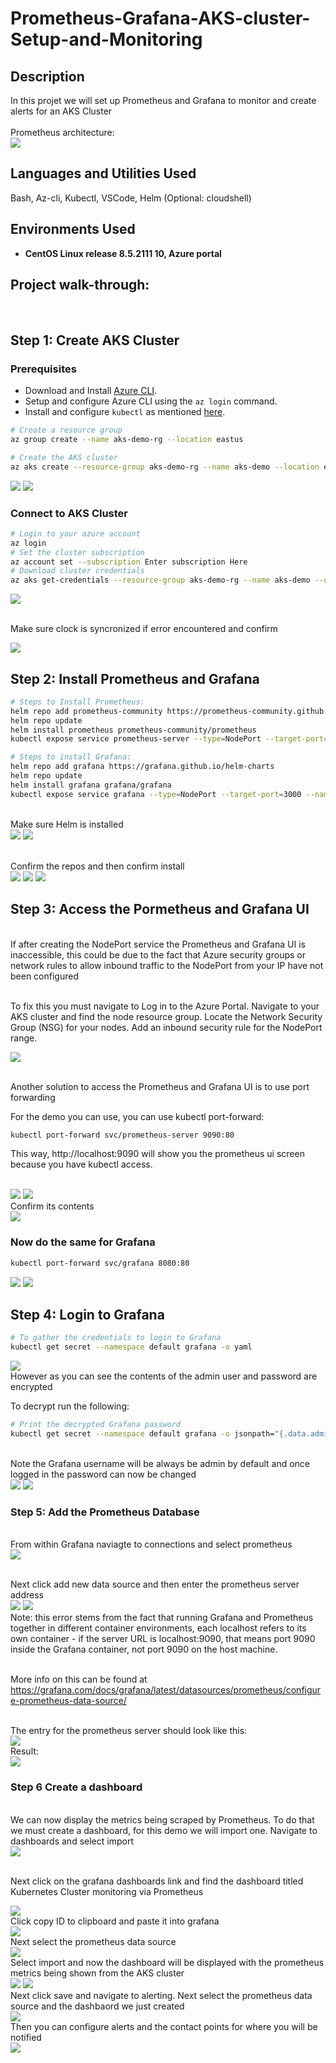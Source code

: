 # Prometheus-Grafana-AKS-cluster-Setup-and-Monitoring
<h2>Description</h2>
In this projet we will set up Prometheus and Grafana to monitor and create alerts for an AKS Cluster
<br />
<br/>  Prometheus architecture: <br/>
<img src="https://github.com/user-attachments/assets/4bf3b677-2866-4a42-ad94-8e7776117baa"/>


<h2>Languages and Utilities Used</h2>

Bash, Az-cli, Kubectl, VSCode, Helm (Optional: cloudshell)

<h2>Environments Used </h2>

- <b>CentOS Linux release 8.5.2111
 10, Azure portal </b>

<h2>Project walk-through:</h2>
<br/>
<p align="center">

 ##  Step 1: Create AKS Cluster

### **Prerequisites**  
- Download and Install [Azure CLI](https://docs.microsoft.com/en-us/cli/azure/install-azure-cli).  
- Setup and configure Azure CLI using the `az login` command.  
- Install and configure `kubectl` as mentioned [here](https://kubernetes.io/docs/tasks/tools/install-kubectl/).

```bash
# Create a resource group
az group create --name aks-demo-rg --location eastus

# Create the AKS cluster
az aks create --resource-group aks-demo-rg --name aks-demo --location eastus2 --node-count 2 --enable-managed-identity --generate-ssh-keys
```

<img src="https://github.com/user-attachments/assets/ac86358c-104c-48b6-a506-a0d3658833bf"/>
<img src="https://github.com/user-attachments/assets/2724b032-6e8a-45b1-ad2d-5554ba06f801"/>

### **Connect to AKS Cluster**  
```bash
# Login to your azure account
az login
# Set the cluster subscription
az account set --subscription Enter subscription Here
# Download cluster credentials
az aks get-credentials --resource-group aks-demo-rg --name aks-demo --overwrite-existing

```
<img src="https://github.com/user-attachments/assets/3c3af067-95d3-458f-a90e-e046da1dcdac"/>

<br/>  Make sure clock is syncronized if error encountered and confirm <br/>

<img src="https://github.com/user-attachments/assets/ec68a4be-19ad-4a44-8332-229853a4b662"/>

##  Step 2: Install Prometheus and Grafana

```bash
# Steps to Install Prometheus:
helm repo add prometheus-community https://prometheus-community.github.io/helm-charts
helm repo update
helm install prometheus prometheus-community/prometheus
kubectl expose service prometheus-server --type=NodePort --target-port=9090 --name=prometheus-server-ext

# Steps to install Grafana:
helm repo add grafana https://grafana.github.io/helm-charts
helm repo update
helm install grafana grafana/grafana
kubectl expose service grafana --type=NodePort --target-port=3000 --name=grafana-ext

```
<br/> Make sure Helm is installed <br/>
<img src="https://github.com/user-attachments/assets/885dd9ee-d29c-4a5b-b9cd-11eae0e521de"/>
<img src="https://github.com/user-attachments/assets/cd8b6112-3518-47a8-b3eb-a9b0a9ca0700"/>

<br/> Confirm the repos and then confirm install <br/>
<img src="https://github.com/user-attachments/assets/8fbea5a6-e59b-46ca-8ed1-3e4a6c93fbf1"/>
<img src="https://github.com/user-attachments/assets/bbeb6bbc-b1fa-4608-8191-bac10b07d2a9"/>
<img src="https://github.com/user-attachments/assets/be8e2f20-462e-4cb7-aec8-9deb7ab5a428"/>



##  Step 3: Access the Pormetheus and Grafana UI 

<br/> If after creating the NodePort service the Prometheus and Grafana UI is inaccessible, this could be due to the fact that Azure security groups or network rules to allow inbound traffic to the NodePort from your IP have not been configured <br/>

<br/> To fix this you must navigate to Log in to the Azure Portal.
Navigate to your AKS cluster and find the node resource group.
Locate the Network Security Group (NSG) for your nodes.
Add an inbound security rule for the NodePort range.<br/>

<img src="https://github.com/user-attachments/assets/31503d76-c470-4714-a36f-d577a8e9c53e"/>

<br/> Another solution to access the Prometheus and Grafana UI is to use port forwarding   

For the demo you can use, you can use kubectl port-forward:
```bash
kubectl port-forward svc/prometheus-server 9090:80
```
This way, http://localhost:9090 will show you the prometheus ui screen because you have kubectl access.

<br/>

<img src="https://github.com/user-attachments/assets/2e27ac24-e4a7-4a73-b6c5-1cacaf2f47f7"/>
<img src="https://github.com/user-attachments/assets/afe44fce-876d-4c4b-adb1-51c74c4bf9c8"/>
<br/> Confirm its contents </br>
<img src="https://github.com/user-attachments/assets/2acd78cf-95fe-4800-b65c-ad57a0ca374e"/>


### **Now do the same for Grafana**

```bash
kubectl port-forward svc/grafana 8080:80
```
<img src="https://github.com/user-attachments/assets/3240e699-6099-4c23-9e41-a5d287d88209"/>
<img src="https://github.com/user-attachments/assets/1ddff298-7918-40fe-80ba-c8320f0b5b38"/>


## Step 4: Login to Grafana 
```Bash
# To gather the credentials to login to Grafana
kubectl get secret --namespace default grafana -o yaml
```
<img src="https://github.com/user-attachments/assets/05ca6d30-26e1-4ba6-bf3c-ae975c59a114"/>
</br> However as you can see the contents of the admin user and password are encrypted  

To decrypt run the following:
<br/>
```bash
# Print the decrypted Grafana password
kubectl get secret --namespace default grafana -o jsonpath="{.data.admin-password}" | base64 --decode ; echo
````

<br/> Note the Grafana username will be always be admin by default and once logged in the password can now be changed <br/>
<img src="https://github.com/user-attachments/assets/93417c1f-bfe3-4aac-8713-46114fc2c54d"/>
<img src="https://github.com/user-attachments/assets/abfbba53-de5c-40c7-af5f-668a188faf12"/>


### Step 5: Add the Prometheus Database 

<br/> From within Grafana naviagte to connections and select prometheus<br/>
<img src="https://github.com/user-attachments/assets/2db3008b-9fe8-4dfe-9f84-3ed88176fd29"/>

<br/> Next click add new data source and then enter the prometheus server address <br/>
<img src="https://github.com/user-attachments/assets/78d78662-1db1-4480-924f-b8a38a22dba0"/>
<img src="https://github.com/user-attachments/assets/6688d363-c43a-401d-a330-9853f03315a7"/>
</br> Note: this error stems from the fact that running Grafana and Prometheus together in different container environments, each localhost refers to its own container - if the server URL is localhost:9090, that means port 9090 inside the Grafana container, not port 9090 on the host machine.<br/>

<br/> More info on this can be found at https://grafana.com/docs/grafana/latest/datasources/prometheus/configure-prometheus-data-source/ <br/> 

<br/> The entry for the prometheus server should look like this: <br/>
<img src="https://github.com/user-attachments/assets/6ddc308f-8f68-4b04-b836-4e27662e901b"/>
<br/> Result: <br/>
<img src="https://github.com/user-attachments/assets/cb63ed2f-49e2-4c67-8b90-7db22b358260"/>

### **Step 6 Create a dashboard**

<br/> We can now display the metrics being scraped by Prometheus. To do that we must create a dashboard, for this demo we will import one. Navigate to dashboards and select import <br/>
<img src="https://github.com/user-attachments/assets/9f8a56a4-3581-4c58-935f-8b06003eba63"/>

</br> Next click on the grafana dashboards link and find the dashboard titled Kubernetes Cluster monitoring via Prometheus  <br/>

<img src="https://github.com/user-attachments/assets/54f0e8ce-caad-46ef-96ff-ed6db2c0b844"/>
<br/> Click copy ID to clipboard and paste it into grafana <br/>
<img src="https://github.com/user-attachments/assets/48da64ee-6b0e-4bab-aedc-0ad6662395f3"/>
<br/> Next select the prometheus data source<br/>
<img src="https://github.com/user-attachments/assets/052f60ef-5f2b-4ab6-8a9d-916665aee942"/>
<br/> Select import and now the dashboard will be displayed with the prometheus metrics being shown from the AKS cluster <br/>
<img src="https://github.com/user-attachments/assets/9c891355-1320-4baa-b25c-8fee5a9aae94"/>
<img src="https://github.com/user-attachments/assets/17a84a3c-1f6e-4633-8176-5c3ebbba1fc9"/>
<br/> Next click save and navigate to alerting. Next select the prometheus data source and the dashbaord we just created <br/>
<img src="https://github.com/user-attachments/assets/ad5c4847-00cb-4dd7-8f2c-ef25a5be4d8a"/>
<br/> Then you can configure alerts and the contact points for where you will be notified <br/>
<img src="https://github.com/user-attachments/assets/bc5ea2ec-99c2-4207-ae60-5ebdc02e5d91"/>
